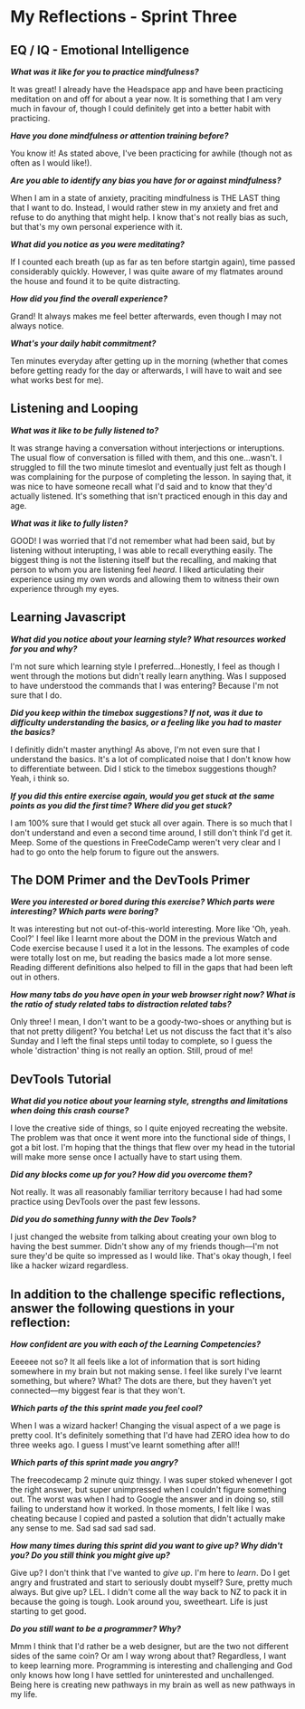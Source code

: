 # My Reflections - Sprint Three 

## EQ / IQ - Emotional Intelligence

**_What was it like for you to practice mindfulness?_**

It was great! I already have the Headspace app and have been practicing meditation on and off for about a year now. It is something that I am very much in favour of, though I could definitely get into a better habit with practicing. 

**_Have you done mindfulness or attention training before?_**

You know it! As stated above, I've been practicing for awhile (though not as often as I would like!).

**_Are you able to identify any bias you have for or against mindfulness?_**

When I am in a state of anxiety, praciting mindfulness is THE LAST thing that I want to do. Instead, I would rather stew in my anxiety and fret and refuse to do anything that might help. I know that's not really bias as such, but that's my own personal experience with it.

**_What did you notice as you were meditating?_**

If I counted each breath (up as far as ten before startgin again), time passed considerably quickly. However, I was quite aware of my flatmates around the house and found it to be quite distracting.

**_How did you find the overall experience?_**

Grand! It always makes me feel better afterwards, even though I may not always notice.

**_What's your daily habit commitment?_**

Ten minutes everyday after getting up in the morning (whether that comes before getting ready for the day or afterwards, I will have to wait and see what works best for me).

## Listening and Looping

**_What was it like to be fully listened to?_**

It was strange having a conversation without interjections or interuptions. The usual flow of conversation is filled with them, and this one...wasn't. I struggled to fill the two minute timeslot and eventually just felt as though I was complaining for the purpose of completing the lesson. In saying that, it was nice to have someone recall what I'd said and to know that they'd actually listened. It's something that isn't practiced enough in this day and age. 

**_What was it like to fully listen?_**

GOOD! I was worried that I'd not remember what had been said, but by listening without interupting, I was able to recall everything easily. The biggest thing is not the listening itself but the recalling, and making that person to whom you are listening feel _heard_. I liked articulating their experience using my own words and allowing them to witness their own experience through my eyes. 

## Learning Javascript

**_What did you notice about your learning style? What resources worked for you and why?_**

I'm not sure which learning style I preferred...Honestly, I feel as though I went through the motions but didn't really learn anything. Was I supposed to have understood the commands that I was entering? Because I'm not sure that I do. 

**_Did you keep within the timebox suggestions? If not, was it due to difficulty understanding the basics, or a feeling like you had to master the basics?_**

I definitly didn't master anything! As above, I'm not even sure that I understand the basics. It's a lot of complicated noise that I don't know how to differentiate between. Did I stick to the timebox suggestions though? Yeah, i think so. 

**_If you did this entire exercise again, would you get stuck at the same points as you did the first time? Where did you get stuck?_**

I am 100% sure that I would get stuck all over again. There is so much that I don't understand and even a second time around, I still don't think I'd get it. Meep. Some of the questions in FreeCodeCamp weren't very clear and I had to go onto the help forum to figure out the answers.

## The DOM Primer and the DevTools Primer

**_Were you interested or bored during this exercise? Which parts were interesting? Which parts were boring?_**

It was interesting but not out-of-this-world interesting. More like 'Oh, yeah. Cool?' I feel like I learnt more about the DOM in the previous Watch and Code exercise because I used it a lot in the lessons. The examples of code were totally lost on me, but reading the basics made a lot more sense. Reading different definitions also helped to fill in the gaps that had been left out in others. 

**_How many tabs do you have open in your web browser right now? What is the ratio of study related tabs to distraction related tabs?_**

Only three! I mean, I don't want to be a goody-two-shoes or anything but is that not pretty diligent? You betcha! Let us not discuss the fact that it's also Sunday and I left the final steps until today to complete, so I guess the whole 'distraction' thing is not really an option. Still, proud of me!

## DevTools Tutorial

**_What did you notice about your learning style, strengths and limitations when doing this crash course?_**

I love the creative side of things, so I quite enjoyed recreating the website. The problem was that once it went more into the functional side of things, I got a bit lost. I'm hoping that the things that flew over my head in the tutorial will make more sense once I actually have to start using them. 

**_Did any blocks come up for you? How did you overcome them?_**

Not really. It was all reasonably familiar territory because I had had some practice using DevTools over the past few lessons. 

**_Did you do something funny with the Dev Tools?_**

I just changed the website from talking about creating your own blog to having the best summer. Didn't show any of my friends though––I'm not sure they'd be quite so impressed as I would like. That's okay though, I feel like a hacker wizard regardless. 

## In addition to the challenge specific reflections, answer the following questions in your reflection:

**_How confident are you with each of the Learning Competencies?_**

Eeeeee not so? It all feels like a lot of information that is sort hiding somewhere in my brain but not making sense. I feel like surely I've learnt something, but where? What? The dots are there, but they haven't yet connected––my biggest fear is that they won't. 

**_Which parts of the this sprint made you feel cool?_**

When I was a wizard hacker! Changing the visual aspect of a we page is pretty cool. It's definitely something that I'd have had ZERO idea how to do three weeks ago. I guess I must've learnt something after all!!

**_Which parts of this sprint made you angry?_**

The freecodecamp 2 minute quiz thingy. I was super stoked whenever I got the right answer, but super unimpressed when I couldn't figure something out. The worst was when I had to Google the answer and in doing so, still failing to understand how it worked. In those moments, I felt like I was cheating because I copied and pasted a solution that didn't actually make any sense to me. Sad sad sad sad sad. 

**_How many times during this sprint did you want to give up? Why didn't you? Do you still think you might give up?_**

Give up? I don't think that I've wanted to _give up_. I'm here to _learn_. Do I get angry and frustrated and start to seriously doubt myself? Sure, pretty much always. But give up? LEL. I didn't come all the way back to NZ to pack it in because the going is tough. Look around you, sweetheart. Life is just starting to get good. 

**_Do you still want to be a programmer? Why?_**

Mmm I think that I'd rather be a web designer, but are the two not different sides of the same coin? Or am I way wrong about that? Regardless, I want to keep learning more. Programming is interesting and challenging and God only knows how long I have settled for uninterested and unchallenged. Being here is creating new pathways in my brain as well as new pathways in my life.



